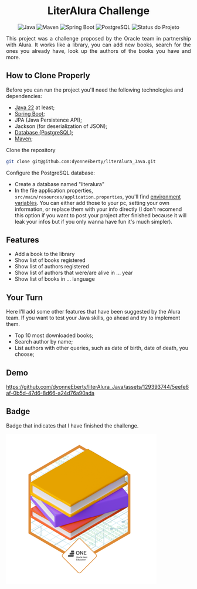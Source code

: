 <h1 align="center">LiterAlura Challenge</h1>

<p align="center">
  <img alt="Java" src="https://img.shields.io/badge/Java-22+-blue.svg">
  <img alt="Maven" src="https://img.shields.io/badge/Maven-3.0-blue.svg">
  <img alt="Spring Boot" src="https://img.shields.io/badge/Spring%20Boot-3.3.0-brightgreen.svg">
  <img alt="PostgreSQL" src="https://img.shields.io/badge/PostgreSQL-16.3-blue.svg">
  <img alt="Status do Projeto" src="https://img.shields.io/badge/status-Concluded-green">
</p>

<p align="justify">This project was a challenge proposed by the Oracle team in partnership with Alura. It works like a library, you can add new books, search for the ones you already have, look up the authors of the books you have and more.</p>

## How to Clone Properly
Before you can run the project you'll need the following technologies and dependencies:
  - [Java 22](https://www.java.com/pt-BR/download/) at least;
  - [Spring Boot](https://start.spring.io/);
  - JPA (Java Persistence API);
  - Jackson (for deserialization of JSON);
  - [Database (PostgreSQL)](https://www.postgresql.org/download/);
  - [Maven](https://maven.apache.org/download.cgi);
    
Clone the repository
    
  ```bash
  git clone git@github.com:dyonneEberty/literAlura_Java.git
  ```

Configure the PostgreSQL database:
   - Create a database named "literalura"
   - In the file application.properties, `src/main/resources/application.properties`, you'll find [environment variables](https://vercel.com/docs/projects/environment-variables). You can either add those to your pc, setting your own information, or replace them with your info directly (I don't recomend this option if you want to post your project after finished because it will leak your infos but if you only wanna have fun it's much simpler). 

## Features
  - Add a book to the library
  - Show list of books registered
  - Show list of authors registered
  - Show list of authors that were/are alive in ... year
  - Show list of books in ... language

## Your Turn
Here I'll add some other features that have been suggested by the Alura team. If you want to test your Java skills, go ahead and try to implement them.
- Top 10 most downloaded books;
- Search author by name;
- List authors with other queries, such as date of birth, date of death, you choose;

## Demo

https://github.com/dyonneEberty/literAlura_Java/assets/129393744/5eefe6af-0b5d-47d6-8d66-a24d76a90ada

## Badge
Badge that indicates that I have finished the challenge.

![badge literalura](https://github.com/dyonneEberty/literAlura_Java/blob/main/exemple/badge%20literalura.png?raw=true)
